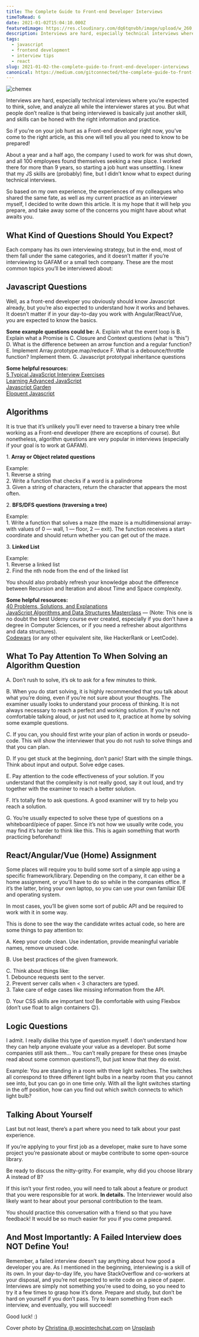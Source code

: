 ```yaml
---
title: The Complete Guide to Front-end Developer Interviews
timeToRead: 6
date: 2021-01-02T15:04:10.000Z
featuredimage: https://res.cloudinary.com/dq6tqnvbh/image/upload/w_260,h_400,q_auto,g_face,c_thumb,z_0.1/v1675543987/blog/1_2Acp2-iKTTMeBiDJehnYKA.jpg
description: Interviews are hard, especially technical interviews where you’re expected to think, solve, and analyze all while the interviewer stares at you. But what people don’t realize is that being interviewed is basically just another skill, and skills can be honed with the right information and practice.
tags:
  - javascript
  - frontend development
  - interview tips
  - react
slug: 2021-01-02-the-complete-guide-to-front-end-developer-interviews
canonical: https://medium.com/gitconnected/the-complete-guide-to-front-end-developer-interviews-e2f0f611c91e
---
```

![chemex](https://res.cloudinary.com/dq6tqnvbh/image/upload/w_900,q_auto/v1675543987/blog/1_2Acp2-iKTTMeBiDJehnYKA.jpg)

Interviews are hard, especially technical interviews where you’re expected to think, solve, and analyze all while the interviewer stares at you. But what people don’t realize is that being interviewed is basically just another skill, and skills can be honed with the right information and practice.

So if you’re on your job hunt as a Front-end developer right now, you’ve come to the right article, as this one will tell you all you need to know to be prepared!

About a year and a half ago, the company I used to work for was shut down, and all 100 employees found themselves seeking a new place. I worked there for more than 9 years, so starting a job hunt was unsettling. I knew that my JS skills are (probably) fine, but I didn’t know what to expect during technical interviews.

So based on my own experience, the experiences of my colleagues who shared the same fate, as well as my current practice as an interviewer myself, I decided to write down this article. It is my hope that it will help you prepare, and take away some of the concerns you might have about what awaits you.

## What Kind of Questions Should You Expect?
Each company has its own interviewing strategy, but in the end, most of them fall under the same categories, and it doesn’t matter if you’re interviewing to GAFAM or a small tech company. These are the most common topics you’ll be interviewed about:

## Javascript Questions
Well, as a front-end developer you obviously should know Javascript already, but you’re also expected to understand how it works and behaves. It doesn’t matter if in your day-to-day you work with Angular/React/Vue, you are expected to know the basics.

**Some example questions could be:**
A. Explain what the event loop is
B. Explain what a Promise is
C. Closure and Context questions (what is “this”)
D. What is the difference between an arrow function and a regular function?
E. Implement Array.prototype.map/reduce
F. What is a debounce/throttle function? Implement them.
G. Javascript prototypal inheritance questions

**Some helpful resources:**\
[5 Typical JavaScript Interview Exercises](https://www.sitepoint.com/5-typical-javascript-interview-exercises/)\
[Learning Advanced JavaScript](https://johnresig.com/apps/learn/)\
[Javascript Garden](http://bonsaiden.github.io/JavaScript-Garden/)\
[Eloquent Javascript](https://eloquentjavascript.net/)

## Algorithms
It is true that it’s unlikely you’ll ever need to traverse a binary tree while working as a Front-end developer (there are exceptions of course). But nonetheless, algorithm questions are very popular in interviews (especially if your goal is to work at GAFAM).

1\. **Array or Object related questions**

Example:\
1\. Reverse a string\
2\. Write a function that checks if a word is a palindrome\
3\. Given a string of characters, return the character that appears the most often.

2\. **BFS/DFS questions (traversing a tree)**

Example:\
1\. Write a function that solves a maze (the maze is a multidimensional array- with values of 0 — wall, 1 — floor, 2 — exit). The function receives a start coordinate and should return whether you can get out of the maze.

3\. **Linked List**

Example:\
1\. Reverse a linked list\
2\. Find the nth node from the end of the linked list

You should also probably refresh your knowledge about the difference between Recursion and Iteration and about Time and Space complexity.

**Some helpful resources:**\
[40 Problems, Solutions, and Explanations](https://medium.com/siliconwat/algorithms-in-javascript-b0bed68f4038)\
[JavaScript Algorithms and Data Structures Masterclass](https://www.udemy.com/course/js-algorithms-and-data-structures-masterclass/) — (Note: This one is no doubt the best Udemy course ever created, especially if you don’t have a degree in Computer Sciences, or if you need a refresher about algorithms and data structures).\
[Codewars](https://www.codewars.com/) (or any other equivalent site, like HackerRank or LeetCode).

## What To Pay Attention To When Solving an Algorithm Question
A. Don’t rush to solve, it’s ok to ask for a few minutes to think.

B. When you do start solving, it is highly recommended that you talk about what you’re doing, even if you’re not sure about your thoughts. The examiner usually looks to understand your process of thinking. It is not always necessary to reach a perfect and working solution. If you’re not comfortable talking aloud, or just not used to it, practice at home by solving some example questions.

C. If you can, you should first write your plan of action in words or pseudo-code. This will show the interviewer that you do not rush to solve things and that you can plan.

D. If you get stuck at the beginning, don’t panic! Start with the simple things. Think about input and output. Solve edge cases.

E. Pay attention to the code effectiveness of your solution. If you understand that the complexity is not really good, say it out loud, and try together with the examiner to reach a better solution.

F. It’s totally fine to ask questions. A good examiner will try to help you reach a solution.

G. You’re usually expected to solve these type of questions on a whiteboard/piece of paper. Since it’s not how we usually write code, you may find it’s harder to think like this. This is again something that worth practicing beforehand!

## React/Angular/Vue (Home) Assignment
Some places will require you to build some sort of a simple app using a specific framework/library. Depending on the company, it can either be a home assignment, or you’ll have to do so while in the companies office. If it’s the latter, bring your own laptop, so you can use your own familair IDE and operating system.

In most cases, you’ll be given some sort of public API and be required to work with it in some way.

This is done to see the way the candidate writes actual code, so here are some things to pay attention to:

A. Keep your code clean. Use indentation, provide meaningful variable names, remove unused code.

B. Use best practices of the given framework.

C. Think about things like:\
1\. Debounce requests sent to the server.\
2\. Prevent server calls when < 3 characters are typed.\
3\. Take care of edge cases like missing information from the API.

D. Your CSS skills are important too! Be comfortable with using Flexbox (don’t use float to align containers 😉).

## Logic Questions
I admit. I really dislike this type of question myself. I don’t understand how they can help anyone evaluate your value as a developer. But some companies still ask them…
You can’t really prepare for these ones (maybe read about some common questions?), but just know that they do exist.

Example:
You are standing in a room with three light switches. The switches all correspond to three different light bulbs in a nearby room that you cannot see into, but you can go in one time only. With all the light switches starting in the off position, how can you find out which switch connects to which light bulb?

## Talking About Yourself
Last but not least, there’s a part where you need to talk about your past experience.

If you’re applying to your first job as a developer, make sure to have some project you’re passionate about or maybe contribute to some open-source library.

Be ready to discuss the nitty-gritty. For example, why did you choose library A instead of B?

If this isn’t your first rodeo, you will need to talk about a feature or product that you were responsible for at work. **In details.** The Interviewer would also likely want to hear about your personal contribution to the team.

You should practice this conversation with a friend so that you have feedback! It would be so much easier for you if you come prepared.

## And Most Importantly: A Failed Interview does NOT Define You!
Remember, a failed interview doesn’t say anything about how good a developer you are. As I mentioned in the beginning, interviewing is a skill of its own. In your day-to-day life, you have StackOverflow and co-workers at your disposal, and you’re not expected to write code on a piece of paper. Interviews are simply not something you’re used to doing, so you need to try it a few times to grasp how it’s done. Prepare and study, but don’t be hard on yourself if you don’t pass. Try to learn something from each interview, and eventually, you will succeed!

Good luck! :)

Cover photo by [Christina @ wocintechchat.com](https://unsplash.com/@wocintechchat?utm_source=unsplash&utm_medium=referral&utm_content=creditCopyText) on [Unsplash](https://unsplash.com/s/photos/interview?utm_source=unsplash&utm_medium=referral&utm_content=creditCopyText)